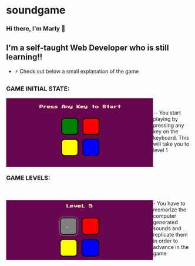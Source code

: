 # soundgame
### Hi there, I'm Marly 👋 


## I'm a self-taught Web Developer who is still learning!!

- ⚡ Check out below a small explanation of the game


### GAME INITIAL STATE:

<img align="left" alt="Initial state" width="400px" src="Screenshots/Screenshot (10).png">
<br/>

   -- You start playing by pressing any key on the keyboard. This will take you to level 1
<br/>
<br/>
<br/>

### GAME LEVELS:
<br/>
<br/>

<img align="left" alt="First stage of the game" width="400px" src="Screenshots/Animation.gif">
   - You have to memorize the computer generated sounds and replicate them in order to advance in the game



